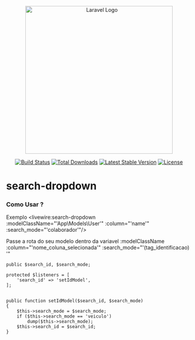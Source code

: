 <p align="center"><a href="https://laravel.com" target="_blank"><img src="https://raw.githubusercontent.com/laravel/art/master/logo-lockup/5%20SVG/2%20CMYK/1%20Full%20Color/laravel-logolockup-cmyk-red.svg" width="400" alt="Laravel Logo"></a></p>

<p align="center">
<a href="https://github.com/laravel/framework/actions"><img src="https://github.com/laravel/framework/workflows/tests/badge.svg" alt="Build Status"></a>
<a href="https://packagist.org/packages/laravel/framework"><img src="https://img.shields.io/packagist/dt/laravel/framework" alt="Total Downloads"></a>
<a href="https://packagist.org/packages/laravel/framework"><img src="https://img.shields.io/packagist/v/laravel/framework" alt="Latest Stable Version"></a>
<a href="https://packagist.org/packages/laravel/framework"><img src="https://img.shields.io/packagist/l/laravel/framework" alt="License"></a>
</p>

# search-dropdown 

### Como Usar ? 

 Exemplo
  <livewire:search-dropdown :modelClassName="'App\\Models\\User'" :column="'name'"  :search_mode="'colaborador'"/>

 Passe a rota do seu modelo dentro da variavel  :modelClassName   :column="'nome_coluna_selecionada'"  :search_mode="'(tag_identificacao) '"  

    public $search_id, $search_mode;

    protected $listeners = [
        'search_id' => 'setIdModel',
    ];


    public function setIdModel($search_id, $search_mode)
    {
        $this->search_mode = $search_mode;
        if ($this->search_mode == 'veiculo')
            dump($this->search_mode);
        $this->search_id = $search_id;
    }
